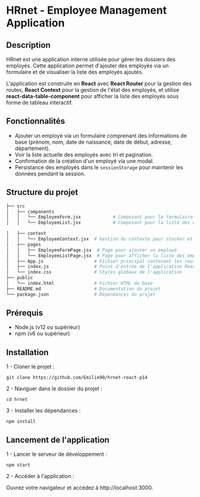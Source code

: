 # HRnet - Employee Management Application

## Description

HRnet est une application interne utilisée pour gérer les dossiers des employés. Cette application permet d'ajouter des employés via un formulaire et de visualiser la liste des employés ajoutés.

L'application est construite en **React** avec **React Router** pour la gestion des routes, **React Context** pour la gestion de l'état des employés, et utilise **react-data-table-component** pour afficher la liste des employés sous forme de tableau interactif.

## Fonctionnalités

- Ajouter un employé via un formulaire comprenant des informations de base (prénom, nom, date de naissance, date de début, adresse, département).
- Voir la liste actuelle des employés avec tri et pagination.
- Confirmation de la création d'un employé via une modal.
- Persistance des employés dans le `sessionStorage` pour maintenir les données pendant la session.

## Structure du projet

```bash
├── src
│   ├── components
│   │   └── EmployeeForm.jsx            # Composant pour le formulaire Employee
│   │   └── EmployeeList.jsx            # Composant pour la liste des employées

│   ├── context
│   │   └── EmployeeContext.jsx  # Gestion du contexte pour stocker et partager les employés
│   ├── pages
│   │   ├── EmployeeFormPage.jsx  # Page pour ajouter un employé
│   │   └── EmployeeListPage.jsx  # Page pour afficher la liste des employés
│   ├── App.js                   # Fichier principal contenant les routes de l'application
│   ├── index.js                 # Point d'entrée de l'application React
│   └── index.css                # Styles globaux de l'application
├── public
│   └── index.html               # Fichier HTML de base
├── README.md                    # Documentation du projet
└── package.json                 # Dépendances du projet
```

## Prérequis

- Node.js (v12 ou supérieur)
- npm (v6 ou supérieur)

## Installation

1 - Cloner le projet :

```shell
git clone https://github.com/Emilie90/hrnet-react-p14
```

2 - Naviguer dans le dossier du projet :

```shell
cd hrnet
```

3 - Installer les dépendances :

```shell
npm install
```

## Lancement de l'application

1 - Lancer le serveur de développement :

```shell
npm start
```

2 - Accéder à l'application :

Ouvrez votre navigateur et accédez à http://localhost:3000.
